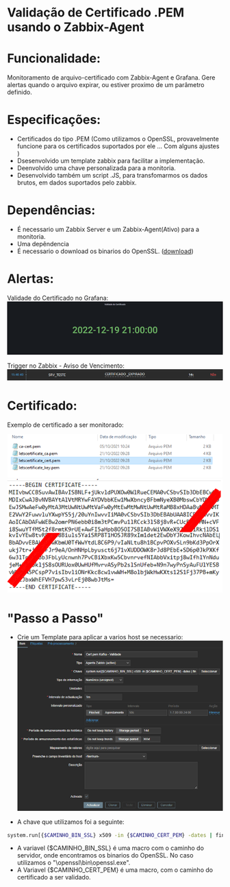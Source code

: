 # Validação de Certificado .PEM usando o Zabbix-Agent

# Funcionalidade:
  Monitoramento de arquivo-certificado com Zabbix-Agent e Grafana. 
  Gere alertas quando o arquivo expirar, ou estiver proximo de um parâmetro definido.
 
# Especificações:
  - Certificados do tipo .PEM (Como utilizamos o OpenSSL, provavelmente funcione para os certificados suportados por ele ... Com alguns ajustes )
  - Dsesenvolvido um template zabbix para facilitar a implementação.
  - Deenvolvido uma chave personalizada para a monitoria.
  - Desenvolvido também um script .JS, para transfomarmos os dados brutos, em dados suportados pelo zabbix.
  
 # Dependências:
  - É necessario um Zabbix Server e um Zabbix-Agent(Ativo) para a monitoria.
  - Uma depêndencia 
  - É necessario o download os binarios do OpenSSL. ([download](https://gnuwin32.sourceforge.net/packages/openssl.htm))
 
 # Alertas:
 Validade do Certificado no Grafana:
 ![](/Imagens/validade_grafana.png)
 
 Trigger no Zabbix - Aviso de Vencimento:
 ![](/Imagens/trigger.png)
 
  # Certificado:
 Exemplo de certificado a ser monitorado:
  
 ![](/Imagens/certificados1.png)
 ![](/Imagens/Certificado.png)


  # "Passo a Passo"
  
  - Crie um Template para aplicar a varios host se necessario:
  ![](/Imagens/Template.png) 
  
  - A chave que utilizamos foi a seguinte:
```bash
system.run[{$CAMINHO_BIN_SSL} x509 -in {$CAMINHO_CERT_PEM} -dates | findstr notA]
```
- A variavel {$CAMINHO_BIN_SSL} é uma macro com o caminho do servidor, onde encontramos os binarios do OpenSSL. No caso utilizamos o "\openssl\bin\openssl.exe".
- A Variavel {$CAMINHO_CERT_PEM} é uma macro, com o caminho do certificado a ser validado.

 
